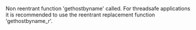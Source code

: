 Non reentrant function 'gethostbyname' called. For threadsafe applications it is recommended to use the reentrant replacement function 'gethostbyname_r'.